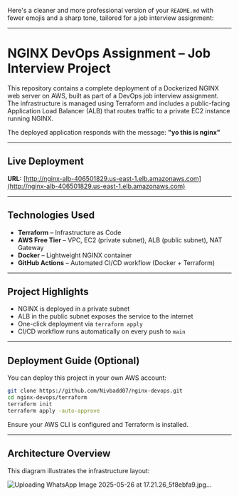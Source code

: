 Here's a cleaner and more professional version of your `README.md` with fewer emojis and a sharp tone, tailored for a job interview assignment:

---

# NGINX DevOps Assignment – Job Interview Project

This repository contains a complete deployment of a Dockerized NGINX web server on AWS, built as part of a DevOps job interview assignment.
The infrastructure is managed using Terraform and includes a public-facing Application Load Balancer (ALB) that routes traffic to a private EC2 instance running NGINX.

The deployed application responds with the message:
**"yo this is nginx"**

---

## Live Deployment

**URL:** [http://nginx-alb-406501829.us-east-1.elb.amazonaws.com](http://nginx-alb-406501829.us-east-1.elb.amazonaws.com)

---

## Technologies Used

* **Terraform** – Infrastructure as Code
* **AWS Free Tier** – VPC, EC2 (private subnet), ALB (public subnet), NAT Gateway
* **Docker** – Lightweight NGINX container
* **GitHub Actions** – Automated CI/CD workflow (Docker + Terraform)

---

## Project Highlights

* NGINX is deployed in a private subnet
* ALB in the public subnet exposes the service to the internet
* One-click deployment via `terraform apply`
* CI/CD workflow runs automatically on every push to `main`

---

## Deployment Guide (Optional)

You can deploy this project in your own AWS account:

```bash
git clone https://github.com/Nivbadd07/nginx-devops.git
cd nginx-devops/terraform
terraform init
terraform apply -auto-approve
```

Ensure your AWS CLI is configured and Terraform is installed.

---

## Architecture Overview

This diagram illustrates the infrastructure layout:


![Uploading WhatsApp Image 2025-05-26 at 17.21.26_5f8ebfa9.jpg…]()
